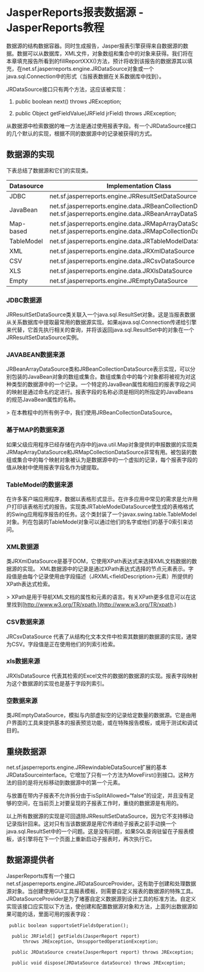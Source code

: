 # JasperReports报表数据源 - JasperReports教程

数据源的结构数据容器。同时生成报告，Jasper报表引擎获得来自数据源的数据。数据可以从数据库，XML文件，对象数组和集合中的对象来获得。我们将在本章填充报告所看到的fillReportXXX()方法，预计将收到该报告的数据源其以填充，在net.sf.jasperreports.engine.JRDataSource对象或一个java.sql.Connection中的形式（当报表数据在关系数据库中找到）。

JRDataSource接口只有两个方法，这应该被实现：

1.  public boolean next() throws JRException;

2.  public Object getFieldValue(JRField jrField) throws JRException;

从数据源中检索数据的唯一方法是通过使用报表字段。有一个JRDataSource接口的几个默认的实现，根据不同的数据源中的记录被获得的方式。

## 数据源的实现

下表总结了数据源和它们的实现类。

| Datasource | Implementation Class |
| --- | --- |
| JDBC | net.sf.jasperreports.engine.JRResultSetDataSource |
| JavaBean | net.sf.jasperreports.engine.data.JRBeanCollectionDataSource, net.sf.jasperreports.engine.data.JRBeanArrayDataSource |
| Map-based | net.sf.jasperreports.engine.data.JRMapArrayDataSource, net.sf.jasperreports.engine.data.JRMapCollectionDataSource |
| TableModel | net.sf.jasperreports.engine.data.JRTableModelDataSource |
| XML | net.sf.jasperreports.engine.data.JRXmlDataSource |
| CSV | net.sf.jasperreports.engine.data.JRCsvDataSource |
| XLS | net.sf.jasperreports.engine.data.JRXlsDataSource |
| Empty | net.sf.jasperreports.engine.JREmptyDataSource |

### JDBC数据源

JRResultSetDataSource类关联入一个java.sql.ResultSet对象。这是当报表数据从关系数据库中提取最常用的数据源实现。如果ajava.sql.Connection传递给引擎来代替，它首先执行相关的查询，并将该返回java.sql.ResultSet中的对象在一个JRResultSetDataSource实例。

### JAVABEAN数据来源

JRBeanArrayDataSource类和JRBeanCollectionDataSource表示实现，可以分别包装的JavaBean对象的数组或集合。数组或集合中的每个对象都将被视为对这种类型的数据源中的一个记录。一个特定的JavaBean属性和相应的报表字段之间的映射是通过命名约定进行。报表字段的名称必须是相同的所指定的JavaBeans的规范JavaBean属性的名称。

&gt; 在本教程中的所有例子中，我们使用JRBeanCollectionDataSource。

### 基于MAP的数据来源

如果父级应用程序已经存储在内存中的java.util.Map对象提供的申报数据的实现类JRMapArrayDataSource和JRMapCollectionDataSource非常有用。被包装的数组或集合中的每个映射对象被认为是数据源中的一个虚拟的记录，每个报表字段的值从映射中使用报表字段名作为键提取。

### TableModel的数据来源

在许多客户端应用程序，数据以表格形式显示。在许多应用中常见的需求是允许用户打印该表格形式的报告。实现类JRTableModelDataSource使生成的表格格式的Swing应用程序报告的任务。这个类封装了一个javax.swing.table.TableModel对象。列在包装的TableModel对象可以通过他们的名字或他们的基于0索引来访问。

### XML数据源

类JRXmlDataSource是基于DOM，它使用XPath表达式来选择XML文档数据的数据源的实现。 XML数据源中的记录是通过XPath表达式选择的节点元素表示。字段值是由每个记录使用由字段描述（JRXML&lt;fieldDescription&gt;元素）所提供的XPath表达式检索。

&gt; XPath是用于导航XML文档的属性和元素的语言。有关XPath更多信息可以在这里找到[http://www.w3.org/TR/xpath.](http://www.w3.org/TR/xpath.)

### CSV数据来源

JRCsvDataSource 代表了从结构化文本文件中检索其数据的数据源的实现，通常为CSV。字段值是正在使用他们的列索引检索。

### xls数据来源

JRXlsDataSource 代表其检索的Excel文件的数据的数据源的实现。报表字段映射为这个数据源的实现也是基于字段列索引。

### 空数据来源

类JREmptyDataSource，模拟与内部虚拟空的记录给定数量的数据源。它是由用户界面的工具来提供基本的报表预览功能，或在特殊报告模板，或用于测试和调试目的。

## 重绕数据源

net.sf.jasperreports.engine.JRRewindableDataSource扩展的基本JRDataSourceinterface。它增加了只有一个方法为MoveFirst()到接口。这种方法的目的是将光标移动到数据源中的第一个元素。

与放置在带内子报表不允许拆分由于isSplitAllowed=“false”的设定，并且没有足够的空间，在当前页上对要呈现的子报表工作时，重绕的数据源是有用的。

以上所有数据源的实现是可回退除JRResultSetDataSource，因为它不支持移动记录指针回来。这对只有当该数据源是用它传递给子报表之前手动换一个java.sql.ResultSet中的一个问题。这是没有问题，如果SQL查询驻留在子报表模板，该引擎将在下一个页面上重新启动子报表时，再次执行它。

## 数据源提供者

JasperReports库有一个接口net.sf.jasperreports.engine.JRDataSourceProvider。这有助于创建和处理数据源对象。当创建使用GUI工具报表模板，则需要自定义报表的数据源的特殊工具。JRDataSourceProvider是为了堵塞自定义数据源到设计工具的标准方法。自定义实现该接口应实现以下方法，使创建和配置数据源对象和方法，上面列出数据源如果可能的话，里面可用的报表字段：

```
 public boolean supportsGetFieldsOperation();

  public JRField[] getFields(JasperReport report)
      throws JRException, UnsupportedOperationException;

  public JRDataSource create(JasperReport report) throws JRException;

  public void dispose(JRDataSource dataSource) throws JRException;
```

